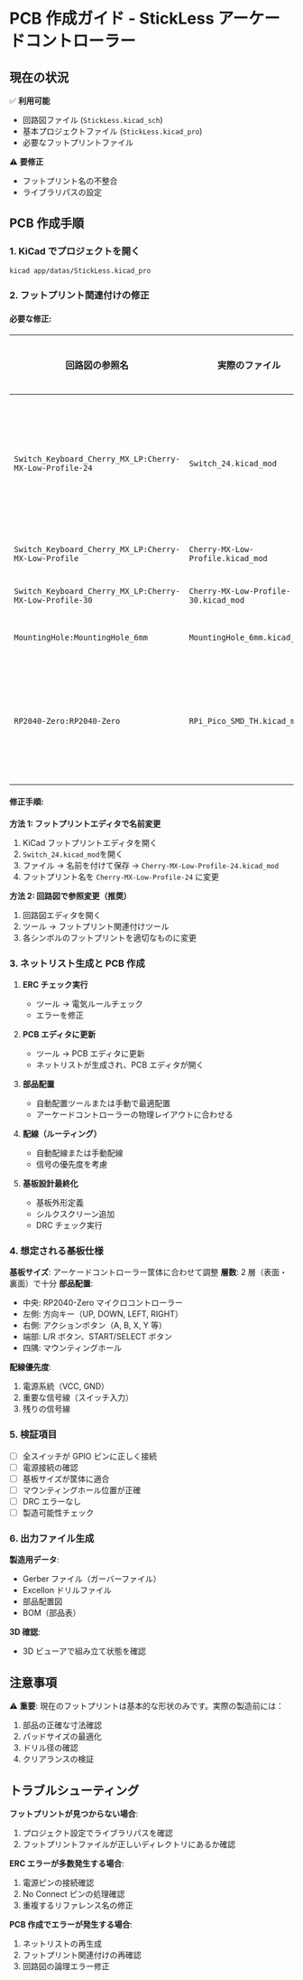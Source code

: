 # PCB 作成ガイド - StickLess アーケードコントローラー

## 現在の状況

✅ **利用可能**

- 回路図ファイル (`StickLess.kicad_sch`)
- 基本プロジェクトファイル (`StickLess.kicad_pro`)
- 必要なフットプリントファイル

⚠️ **要修正**

- フットプリント名の不整合
- ライブラリパスの設定

## PCB 作成手順

### 1. KiCad でプロジェクトを開く

```bash
kicad app/datas/StickLess.kicad_pro
```

### 2. フットプリント関連付けの修正

#### 必要な修正:

| 回路図の参照名                                          | 実際のファイル                       | 修正方法             |
| ------------------------------------------------------- | ------------------------------------ | -------------------- |
| `Switch_Keyboard_Cherry_MX_LP:Cherry-MX-Low-Profile-24` | `Switch_24.kicad_mod`                | フットプリント名変更 |
| `Switch_Keyboard_Cherry_MX_LP:Cherry-MX-Low-Profile`    | `Cherry-MX-Low-Profile.kicad_mod`    | ✅ 一致              |
| `Switch_Keyboard_Cherry_MX_LP:Cherry-MX-Low-Profile-30` | `Cherry-MX-Low-Profile-30.kicad_mod` | ✅ 一致              |
| `MountingHole:MountingHole_6mm`                         | `MountingHole_6mm.kicad_mod`         | ✅ 一致              |
| `RP2040-Zero:RP2040-Zero`                               | `RPi_Pico_SMD_TH.kicad_mod`          | フットプリント変更   |

#### 修正手順:

**方法 1: フットプリントエディタで名前変更**

1. KiCad フットプリントエディタを開く
2. `Switch_24.kicad_mod`を開く
3. ファイル → 名前を付けて保存 → `Cherry-MX-Low-Profile-24.kicad_mod`
4. フットプリント名を `Cherry-MX-Low-Profile-24` に変更

**方法 2: 回路図で参照変更（推奨）**

1. 回路図エディタを開く
2. ツール → フットプリント関連付けツール
3. 各シンボルのフットプリントを適切なものに変更

### 3. ネットリスト生成と PCB 作成

1. **ERC チェック実行**

   - ツール → 電気ルールチェック
   - エラーを修正

2. **PCB エディタに更新**

   - ツール → PCB エディタに更新
   - ネットリストが生成され、PCB エディタが開く

3. **部品配置**

   - 自動配置ツールまたは手動で最適配置
   - アーケードコントローラーの物理レイアウトに合わせる

4. **配線（ルーティング）**

   - 自動配線または手動配線
   - 信号の優先度を考慮

5. **基板設計最終化**
   - 基板外形定義
   - シルクスクリーン追加
   - DRC チェック実行

### 4. 想定される基板仕様

**基板サイズ**: アーケードコントローラー筐体に合わせて調整
**層数**: 2 層（表面・裏面）で十分
**部品配置**:

- 中央: RP2040-Zero マイクロコントローラー
- 左側: 方向キー（UP, DOWN, LEFT, RIGHT）
- 右側: アクションボタン（A, B, X, Y 等）
- 端部: L/R ボタン、START/SELECT ボタン
- 四隅: マウンティングホール

**配線優先度**:

1. 電源系統（VCC, GND）
2. 重要な信号線（スイッチ入力）
3. 残りの信号線

### 5. 検証項目

- [ ] 全スイッチが GPIO ピンに正しく接続
- [ ] 電源接続の確認
- [ ] 基板サイズが筐体に適合
- [ ] マウンティングホール位置が正確
- [ ] DRC エラーなし
- [ ] 製造可能性チェック

### 6. 出力ファイル生成

**製造用データ**:

- Gerber ファイル（ガーバーファイル）
- Excellon ドリルファイル
- 部品配置図
- BOM（部品表）

**3D 確認**:

- 3D ビューアで組み立て状態を確認

## 注意事項

⚠️ **重要**: 現在のフットプリントは基本的な形状のみです。実際の製造前には：

1. 部品の正確な寸法確認
2. パッドサイズの最適化
3. ドリル径の確認
4. クリアランスの検証

## トラブルシューティング

**フットプリントが見つからない場合**:

1. プロジェクト設定でライブラリパスを確認
2. フットプリントファイルが正しいディレクトリにあるか確認

**ERC エラーが多数発生する場合**:

1. 電源ピンの接続確認
2. No Connect ピンの処理確認
3. 重複するリファレンス名の修正

**PCB 作成でエラーが発生する場合**:

1. ネットリストの再生成
2. フットプリント関連付けの再確認
3. 回路図の論理エラー修正
